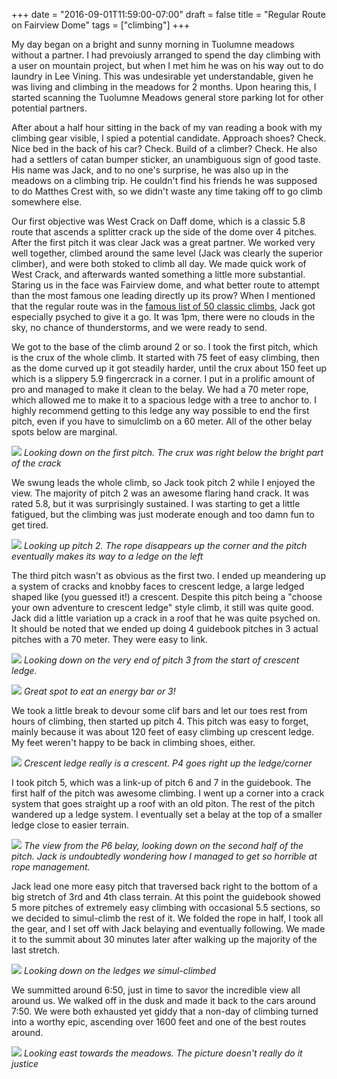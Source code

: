 +++
date = "2016-09-01T11:59:00-07:00"
draft = false
title = "Regular Route on Fairview Dome"
tags = ["climbing"]
+++

My day began on a bright and sunny morning in Tuolumne meadows without a
partner. I had prevoiusly arranged to spend the day climbing with a user on
mountain project, but when I met him he was on his way out to do laundry in Lee
Vining. This was undesirable yet understandable, given he was living and
climbing in the meadows for 2 months. Upon hearing this, I started scanning the
Tuolumne Meadows general store parking lot for other potential partners.

After about a half hour sitting in the back of my van reading a book with my
climbing gear visible, I spied a potential candidate. Approach shoes? Check.
Nice bed in the back of his car? Check. Build of a climber? Check. He also had
a settlers of catan bumper sticker, an unambiguous sign of good taste. His name
was Jack, and to no one's surprise, he was also up in the meadows on a climbing
trip. He couldn't find his friends he was supposed to do Matthes Crest with, so
we didn't waste any time taking off to go climb somewhere else.

Our first objective was West Crack on Daff dome, which is a classic 5.8 route that
ascends a splitter crack up the side of the dome over 4 pitches. After the
first pitch it was clear Jack was a great partner. We worked very well
together, climbed around the same level (Jack was clearly the superior
climber), and were both stoked to climb all day. We made quick work of West
Crack, and afterwards wanted something a little more substantial. Staring us in
the face was Fairview dome, and what better route to attempt than the most
famous one leading directly up its prow? When I mentioned that the regular
route was in the [famous list of 50 classic
climbs](https://en.wikipedia.org/wiki/Fifty_Classic_Climbs_of_North_America),
Jack got especially psyched to give it a go. It was 1pm, there were no clouds
in the sky, no chance of thunderstorms, and we were ready to send.

We got to the base of the climb around 2 or so. I took the first pitch, which
is the crux of the whole climb. It started with 75 feet of easy climbing, then
as the dome curved up it got steadily harder, until the crux about 150 feet up
which is a slippery 5.9 fingercrack in a corner. I put in a prolific amount of
pro and managed to make it clean to the belay. We had a 70 meter rope, which
allowed me to make it to a spacious ledge with a tree to anchor to. I highly
recommend getting to this ledge any way possible to end the first
pitch, even if you have to simulclimb on a 60 meter. All of the other belay
spots below are marginal.

![](/images/small_IMG_4792.jpg)
*Looking down on the first pitch. The crux was right below the bright part of
the crack*

We swung leads the whole climb, so Jack took pitch 2 while I enjoyed the
view. The majority of pitch 2 was an awesome flaring hand crack. It was rated
5.8, but it was surprisingly sustained. I was starting to get a little
fatigued, but the climbing was just moderate enough and too damn fun to get
tired.

![](/images/small_IMG_4790.jpg)
*Looking up pitch 2. The rope disappears up the corner and the pitch eventually
makes its way to a ledge on the left*

The third pitch wasn't as obvious as the first two. I ended up meandering up a
system of cracks and knobby faces to crescent ledge, a large ledged shaped like
(you guessed it!) a crescent. Despite this pitch being a "choose your own
adventure to crescent ledge" style climb, it still was quite good. Jack did a
little variation up a crack in a roof that he was quite psyched on. It should
be noted that we ended up doing 4 guidebook pitches in 3 actual pitches with a
70 meter. They were easy to link.

![](/images/small_IMG_4795.jpg)
*Looking down on the very end of pitch 3 from the start of crescent ledge.*

![](/images/small_IMG_4797.jpg)
*Great spot to eat an energy bar or 3!*

We took a little break to devour some clif bars and let our toes rest from
hours of climbing, then started up pitch 4. This pitch was easy to forget,
mainly because it was about 120 feet of easy climbing up crescent ledge. My
feet weren't happy to be back in climbing shoes, either.

![](/images/small_IMG_4798.jpg)
*Crescent ledge really is a crescent. P4 goes right up the ledge/corner*

I took pitch 5, which was a link-up of pitch 6 and 7 in the guidebook. The
first half of the pitch was awesome climbing. I went up a corner into a crack
system that goes straight up a roof with an old piton. The rest of the pitch
wandered up a ledge system. I eventually set a belay at the top of a smaller
ledge close to easier terrain.

![](/images/small_IMG_4826.jpg)
*The view from the P6 belay, looking down on the second half of the pitch. Jack
is undoubtedly wondering how I managed to get so horrible at rope management.*

Jack lead one more easy pitch that traversed back right to the bottom of a big
stretch of 3rd and 4th class terrain. At this point the guidebook showed 5 more
pitches of extremely easy climbing with occasional 5.5 sections, so we decided
to simul-climb the rest of it. We folded the rope in half, I took all the gear,
and I set off with Jack belaying and eventually following. We made it to the
summit about 30 minutes later after walking up the majority of the last
stretch.

![](/images/small_IMG_4810.jpg)
*Looking down on the ledges we simul-climbed*

We summitted around 6:50, just in time to savor the incredible view 
all around us. We walked off in the dusk and made it back to the cars around
7:50. We were both exhausted yet giddy that a non-day of climbing turned into a
worthy epic, ascending over 1600 feet and one of the best routes around.

![](/images/small_IMG_4807.jpg)
*Looking east towards the meadows. The picture doesn't really do it justice*


